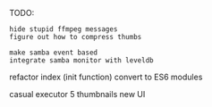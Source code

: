 TODO:

<!-- get running on osx -->
<!-- split web server into own module -->

<!-- refactor command queue -->
<!-- split up models + cmd portions -->
<!-- refactor cli portions into function based services -->
    hide stupid ffmpeg messages
    figure out how to compress thumbs
<!-- refactor db portion -->
    make samba event based
    integrate samba monitor with leveldb
refactor index (init function)
convert to ES6 modules

casual executor
5 thumbnails
new UI